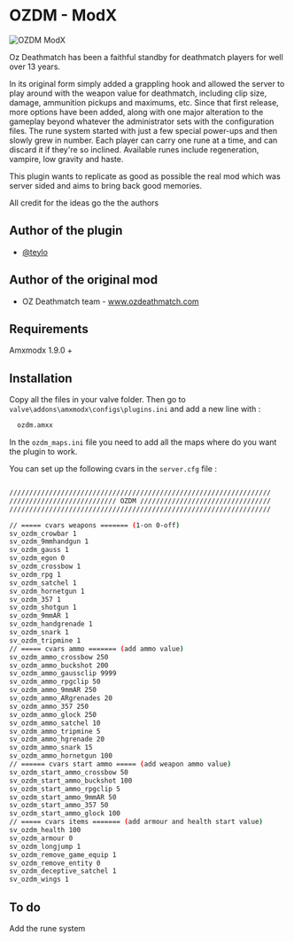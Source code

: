 # OZDM - ModX

![OZDM ModX](https://repository-images.githubusercontent.com/491540429/07c20528-70e2-4dc9-a30d-2f274ad42112)

Oz Deathmatch has been a faithful standby for deathmatch players for well over 13 years. 

In its original form simply added a grappling hook and allowed the server to play around with the weapon value for deathmatch, including clip size, damage, ammunition pickups and maximums, etc. Since that first release, more options have been added, along with one major alteration to the gameplay beyond whatever the administrator sets with the configuration files. The rune system started with just a few special power-ups and then slowly grew in number. Each player can carry one rune at a time, and can discard it if they're so inclined. Available runes include regeneration, vampire, low gravity and haste.


This plugin wants to replicate as good as possible the real mod which was server sided and aims to bring back good memories.

All credit for the ideas go the the authors


## Author of the plugin

- [@teylo](https://github.com/andreiseverin)

## Author of the original mod 
- OZ Deathmatch team - www.ozdeathmatch.com


## Requirements
Amxmodx 1.9.0 +

## Installation

Copy all the files in your valve folder. Then go to `valve\addons\amxmodx\configs\plugins.ini` and add a new line with : 

```bash
  ozdm.amxx
```
In the `ozdm_maps.ini` file you need to add all the maps where do you want the plugin to work.

You can set up the following cvars in the `server.cfg` file :

```bash

//////////////////////////////////////////////////////////////////
/////////////////////////// OZDM /////////////////////////////////
//////////////////////////////////////////////////////////////////

// ===== cvars weapons ======= (1-on 0-off)
sv_ozdm_crowbar 1
sv_ozdm_9mmhandgun 1
sv_ozdm_gauss 1
sv_ozdm_egon 0
sv_ozdm_crossbow 1
sv_ozdm_rpg 1
sv_ozdm_satchel 1
sv_ozdm_hornetgun 1
sv_ozdm_357 1
sv_ozdm_shotgun 1
sv_ozdm_9mmAR 1
sv_ozdm_handgrenade 1
sv_ozdm_snark 1
sv_ozdm_tripmine 1
// ===== cvars ammo ======= (add ammo value)
sv_ozdm_ammo_crossbow 250
sv_ozdm_ammo_buckshot 200
sv_ozdm_ammo_gaussclip 9999
sv_ozdm_ammo_rpgclip 50
sv_ozdm_ammo_9mmAR 250
sv_ozdm_ammo_ARgrenades 20
sv_ozdm_ammo_357 250
sv_ozdm_ammo_glock 250	
sv_ozdm_ammo_satchel 10
sv_ozdm_ammo_tripmine 5
sv_ozdm_ammo_hgrenade 20
sv_ozdm_ammo_snark 15	
sv_ozdm_ammo_hornetgun 100	
// ====== cvars start ammo ===== (add weapon ammo value)
sv_ozdm_start_ammo_crossbow 50
sv_ozdm_start_ammo_buckshot 100
sv_ozdm_start_ammo_rpgclip 5
sv_ozdm_start_ammo_9mmAR 50
sv_ozdm_start_ammo_357 50
sv_ozdm_start_ammo_glock 100
// ===== cvars items ======= (add armour and health start value)
sv_ozdm_health 100
sv_ozdm_armour 0
sv_ozdm_longjump 1 
sv_ozdm_remove_game_equip 1
sv_ozdm_remove_entity 0
sv_ozdm_deceptive_satchel 1
sv_ozdm_wings 1 

```

## To do

Add the rune system
